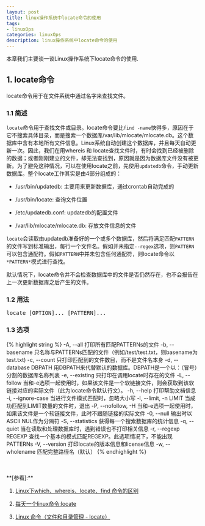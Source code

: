 ```yaml
---
layout: post
title: linux操作系统中locate命令的使用
tags:
- linuxOps
categories: linuxOps
description: linux操作系统中locate命令的使用
---
```


本章我们主要谈一谈Linux操作系统下locate命令的使用.



<!-- more -->


## 1. locate命令

locate命令用于在文件系统中通过名字来查找文件。

### 1.1 简述

```locate```命令用于查找文件或目录。locate命令要比```find -name```快得多，原因在于它不搜索具体目录，而是搜索一个数据库/var/lib/mlocate/mlocate.db。这个数据库中含有本地所有文件信息。Linux系统自动创建这个数据库，并且每天自动更新一次。因此，我们在用whereis 和 locate查找文件时，有时会找到已经被删除的数据；或者刚刚建立的文件，却无法查找到，原因就是因为数据库文件没有被更新。为了避免这种情况，可以在使用locate之前，先使用```updatedb```命令，手动更新数据库。整个locate工作其实是由4部分组成的：

* /usr/bin/updatedb: 主要用来更新数据库，通过crontab自动完成的

* /usr/bin/locate: 查询文件位置

* /etc/updatedb.conf: updatedb的配置文件

* /var/lib/mlocate/mlocate.db: 存放文件信息的文件

 
```locate```会读取由updatedb准备好的一个或多个数据库，然后将满足匹配```PATTERN```的文件写到标准输出，每行一个文件名。假如并未指定```--regex```选项，则```PATTERN```可以包含通配符。假如```PATTERN```中并未包含任何通配符，则locate命令以```*PATTERN*```模式进行查找。

默认情况下，locate命令并不会检查数据库中的文件是否仍然存在，也不会报告在上一次更新数据库之后产生的文件。

### 1.2 用法
<pre>
locate [OPTION]... [PATTERN]...
</pre>

### 1.3 选项
{% highlight string %}
-A, --all               打印所有匹配PATTERNs的文件
-b, --basename          只名称与PATTERNs匹配的文件（例如/test/test.txt，则basename为test.txt)
-c, --count             只打印匹配到的文件数目，而不是文件名本身
-d, --database DBPATH   用DBPATH来代替默认的数据库。DBPATH是一个以：（冒号）分割的数据库名称列表
-e, --existing          只打印在调用locate时存在的文件
-L, --follow            当和-e选项一起使用时，如果该文件是一个软链接文件，则会获取到该软链接对应的实际文件（此为locate命令默认行文）。
-h, --help              打印帮助文档信息
-i, --ignore-case       当进行文件模式匹配时，忽略大小写
-l, --limit, -n LIMIT   当成功匹配到LIMIT数量的文件时，退出
-P, --nofollow, -H      当和-e选项一起使用时，如果该文件是一个软链接文件，此时不跟随链接的实际文件
-0, --null              输出时以ASCII NUL作为分隔符
-S, --statistics        获得每一个搜索数据库的统计信息
-q, --quiet             当在读取和处理数据库时，遇到错误也不打印相关信息
-r, --regexp REGEXP     查找一个基本的模式匹配REGEXP。此选项情况下，不能出现PATTERNs
-V, --version           打印locate的版本信息和license信息
-w, --wholename         匹配完整路径名（默认）
{% endhighlight %}



<br />
<br />
**[参看]:**

1. [Linux下which、whereis、locate、find 命令的区别](http://blog.chinaunix.net/uid-20554039-id-3035417.html)

2. [每天一个linux命令:locate](https://www.cnblogs.com/xqzt/p/5426666.html)

3. [Linux 命令（文件和目录管理 - locate）](http://blog.csdn.net/liang19890820/article/details/53285624)
<br />
<br />
<br />





